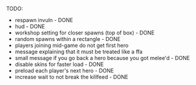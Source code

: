 
TODO:
- respawn invuln - DONE
- hud - DONE
- workshop setting for closer spawns (top of box) - DONE
- random spawns within a rectangle - DONE
- players joining mid-game do not get first hero
- message explaining that it must be treated like a ffa
- small message if you go back a hero because you got melee'd - DONE
- disable skins for faster load - DONE
- preload each player's next hero - DONE
- increase wait to not break the killfeed - DONE
